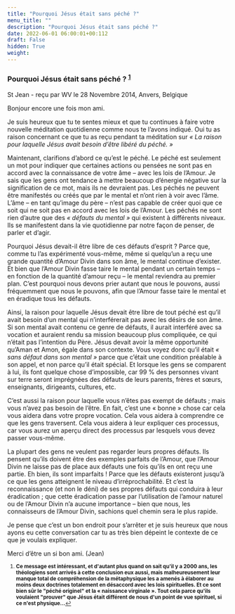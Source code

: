 ```yaml
---
title: "Pourquoi Jésus était sans péché ?"
menu_title: ""
description: "Pourquoi Jésus était sans péché ?"
date: 2022-06-01 06:00:01+00:112
draft: False
hidden: True
weight:
---
```

### Pourquoi Jésus était sans péché ? <sup id="a1">[1](#f1)</sup>

St Jean - reçu par WV le 28 Novembre 2014, Anvers, Belgique

Bonjour encore une fois mon ami.

Je suis heureux que tu te sentes mieux et que tu continues à faire votre nouvelle méditation quotidienne comme nous te l’avons indiqué. Oui tu as raison concernant ce que tu as reçu pendant ta méditation sur *« La raison pour laquelle Jésus avait besoin d’être libéré du péché. »*

Maintenant, clarifions d’abord ce qu’est le péché. Le péché est seulement un mot pour indiquer que certaines actions ou pensées ne sont pas en accord avec la connaissance de votre âme – avec les lois de l’Amour. Je sais que les gens ont tendance à mettre beaucoup d’énergie négative sur la signification de ce mot, mais ils ne devraient pas. Les péchés ne peuvent être manifestés ou créés que par le mental et n’ont rien à voir avec l’âme. L’âme – en tant qu’image du père – n’est pas capable de créer quoi que ce soit qui ne soit pas en accord avec les lois de l’Amour. Les péchés ne sont rien d’autre que des *« défauts du mental »* qui existent à différents niveaux. Ils se manifestent dans la vie quotidienne par notre façon de penser, de parler et d’agir.

Pourquoi Jésus devait-il être libre de ces défauts d’esprit ? Parce que, comme tu l’as expérimenté vous-même, même si quelqu’un a reçu une grande quantité d’Amour Divin dans son âme, le mental continue d’exister. Et bien que l’Amour Divin fasse taire le mental pendant un certain temps – en fonction de la quantité d’amour reçu – le mental reviendra au premier plan. C’est pourquoi nous devons prier autant que nous le pouvons, aussi fréquemment que nous le pouvons, afin que l’Amour fasse taire le mental et en éradique tous les défauts.

Ainsi, la raison pour laquelle Jésus devait être libre de tout péché est qu’il avait besoin d’un mental qui n’interférerait pas avec les désirs de son âme. Si son mental avait contenu ce genre de défauts, il aurait interféré avec sa vocation et auraient rendu sa mission beaucoup plus compliquée, ce qui n’était pas l’intention du Père. Jésus devait avoir la même opportunité qu’Aman et Amon, égale dans son contexte. Vous voyez donc qu’il était *« sans défaut dans son mental »* parce que c’était une condition préalable à son appel, et non parce qu’il était spécial. Et lorsque les gens se comparent à lui, ils font quelque chose d’impossible, car 99 % des personnes vivant sur terre seront imprégnées des défauts de leurs parents, frères et sœurs, enseignants, dirigeants, cultures, etc.

C’est aussi la raison pour laquelle vous n’êtes pas exempt de défauts ; mais vous n’avez pas besoin de l’être. En fait, c’est une « bonne » chose car cela vous aidera dans votre propre vocation. Cela vous aidera à comprendre ce que les gens traversent. Cela vous aidera à leur expliquer ces processus, car vous aurez un aperçu direct des processus par lesquels vous devez passer vous-même.

La plupart des gens ne veulent pas regarder leurs propres défauts. Ils pensent qu’ils doivent être des exemples parfaits de l’Amour, que l’Amour Divin ne laisse pas de place aux défauts une fois qu’ils en ont reçu une partie. Eh bien, ils sont imparfaits ! Parce que les défauts existeront jusqu’à ce que les gens atteignent le niveau d’irréprochabilité. Et c’est la reconnaissance (et non le déni) de ses propres défauts qui conduira à leur éradication ; que cette éradication passe par l’utilisation de l’amour naturel ou de l’Amour Divin n’a aucune importance – bien que nous, les connaisseurs de l’Amour Divin, sachions quel chemin sera le plus rapide.

Je pense que c’est un bon endroit pour s’arrêter et je suis heureux que nous ayons eu cette conversation car tu as très bien dépeint le contexte de ce que je voulais expliquer.

Merci d’être un si bon ami. (Jean)
<small>

1. <large id="f1"> **Ce message est intéressant, et d'autant plus quand on sait qu'il y a 2000 ans, les théologiens sont arrivés à cette conclusion eux aussi, mais malheureusement leur manque total de compréhension de la métaphysique les a amenés à élaborer au moins deux doctrines totalement en désaccord avec les lois spirituelles. Et ce sont bien sûr le "péché originel" et la « naissance virginale ». Tout cela parce qu'ils voulaient "prouver" que Jésus était différent de nous d'un point de vue spirituel, si ce n'est physique...**[↩](#a1)
